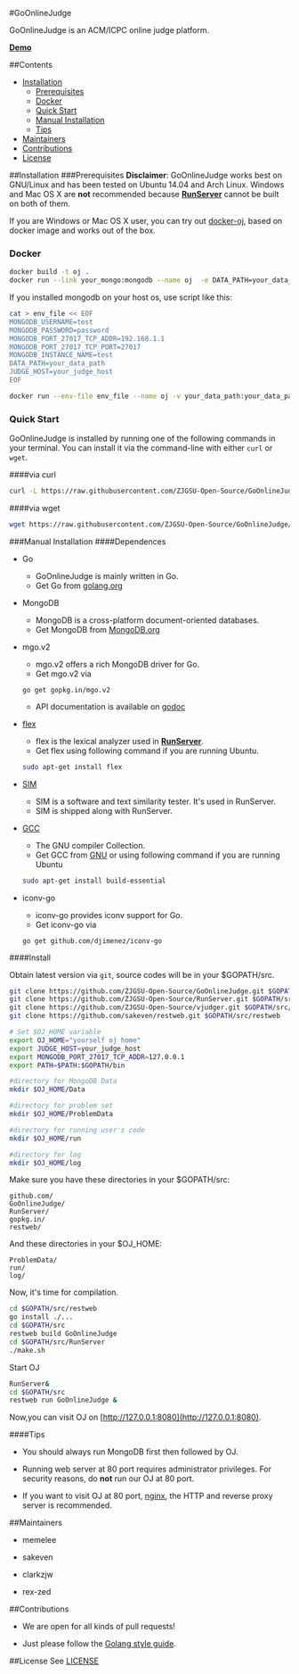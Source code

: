 #GoOnlineJudge

GoOnlineJudge is an ACM/ICPC online judge platform.

[**Demo**](http://acm.zjgsu.edu.cn)

##Contents
+ [Installation](https://github.com/ZJGSU-Open-Source/GoOnlineJudge#installation)
	+ [Prerequisites](https://github.com/ZJGSU-Open-Source/GoOnlineJudge#prerequisites)
	+ [Docker](https://github.com/ZJGSU-Open-Source/GoOnlineJudge#docker)
	+ [Quick Start](https://github.com/ZJGSU-Open-Source/GoOnlineJudge#quick-start)
	+ [Manual Installation](https://github.com/ZJGSU-Open-Source/GoOnlineJudge#manual-installation)
	+ [Tips](https://github.com/ZJGSU-Open-Source/GoOnlineJudge#tips)
+ [Maintainers](https://github.com/ZJGSU-Open-Source/GoOnlineJudge#maintainers)
+ [Contributions](https://github.com/ZJGSU-Open-Source/GoOnlineJudge#contributions)
+ [License](https://github.com/ZJGSU-Open-Source/GoOnlineJudge#license)

##Installation
###Prerequisites
**Disclaimer**:
GoOnlineJudge works best on GNU/Linux and has been tested on Ubuntu 14.04 and Arch Linux. Windows and Mac OS X are **not** recommended because [**RunServer**](https://github.com/ZJGSU-Open-Source/RunServer) cannot be built on both of them. 

If you are Windows or Mac OS X user, you can try out [docker-oj](https://github.com/ZJGSU-Open-Source/docker-oj), based on docker image and works out of the box.

### Docker

```bash
docker build -t oj .
docker run --link your_mongo:mongodb --name oj  -e DATA_PATH=your_data_path -e JUDGE_HOST=your_judge_host -v your_data_path:your_data_path -d -p 80:8080 oj
```

If you installed mongodb on your host os, use script like this:
```bash
cat > env_file << EOF
MONGODB_USERNAME=test
MONGODB_PASSWORD=password
MONGODB_PORT_27017_TCP_ADDR=192.168.1.1
MONGODB_PORT_27017_TCP_PORT=27017
MONGODB_INSTANCE_NAME=test
DATA_PATH=your_data_path
JUDGE_HOST=your_judge_host
EOF

docker run --env-file env_file --name oj -v your_data_path:your_data_path -d -p 80:8080 oj
```

### Quick Start
GoOnlineJudge is installed by running one of the following commands in your terminal. You can install it via the command-line with either `curl` or `wget`.

####via curl
```bash
curl -L https://raw.githubusercontent.com/ZJGSU-Open-Source/GoOnlineJudge/master/install.sh | sh
```

####via wget
```bash
wget https://raw.githubusercontent.com/ZJGSU-Open-Source/GoOnlineJudge/master/install.sh | sh
```

###Manual Installation
####Dependences
+ Go
  + GoOnlineJudge is mainly written in Go. 
  + Get Go from [golang.org](http://golang.org)

+ MongoDB
  + MongoDB is a cross-platform document-oriented databases.
  + Get MongoDB from [MongoDB.org](https://www.mongodb.org/)

+ mgo.v2
  + mgo.v2 offers a rich MongoDB driver for Go.
  + Get mgo.v2 via
  ```
  go get gopkg.in/mgo.v2
  ```
  + API documentation is available on [godoc](http://godoc.org/gopkg.in/mgo.v2)

+ [flex](http://flex.sourceforge.net/)
  + flex is the lexical analyzer used in [**RunServer**](https://github.com/ZJGSU-Open-Source/RunServer).
  + Get flex using following command if you are running Ubuntu.
  ```bash
  sudo apt-get install flex
  ```

+ [SIM](http://www.dickgrune.com/Programs/similarity_tester/)
  + SIM is a software and text similarity tester. It's used in RunServer.
  + SIM is shipped along with RunServer.

+ [GCC](https://gcc.gnu.org/)
  + The GNU compiler Collection.
  + Get GCC from [GNU](https://gcc.gnu.org) or using following command if you are running Ubuntu
  ```bash
  sudo apt-get install build-essential
  ``` 

+ iconv-go
  + iconv-go provides iconv support for Go.
  + Get iconv-go via
  ```
  go get github.com/djimenez/iconv-go
  ```

####Install

Obtain latest version via `git`, source codes will be in your $GOPATH/src. 
```bash
git clone https://github.com/ZJGSU-Open-Source/GoOnlineJudge.git $GOPATH/src/GoOnlineJudge
git clone https://github.com/ZJGSU-Open-Source/RunServer.git $GOPATH/src/RunServer
git clone https://github.com/ZJGSU-Open-Source/vjudger.git $GOPATH/src/vjudger
git clone https://github.com/sakeven/restweb.git $GOPATH/src/restweb
```

```bash
# Set $OJ_HOME variable
export OJ_HOME="yourself oj home"
export JUDGE_HOST=your_judge_host
export MONGODB_PORT_27017_TCP_ADDR=127.0.0.1
export PATH=$PATH:$GOPATH/bin

#directory for MongoDB Data
mkdir $OJ_HOME/Data

#directory for problem set
mkdir $OJ_HOME/ProblemData

#directory for running user's code
mkdir $OJ_HOME/run

#directory for log
mkdir $OJ_HOME/log
```

Make sure you have these directories in your $GOPATH/src:

```
github.com/  
GoOnlineJudge/  
RunServer/  
gopkg.in/  
restweb/  
```

And these directories in your $OJ_HOME:

```
ProblemData/  
run/  
log/  
```

Now, it's time for compilation.
```bash
cd $GOPATH/src/restweb
go install ./...
cd $GOPATH/src
restweb build GoOnlineJudge
cd $GOPATH/src/RunServer
./make.sh
```

Start OJ
```bash
RunServer&
cd $GOPATH/src
restweb run GoOnlineJudge &
```
Now,you can visit OJ on [http://127.0.0.1:8080](http://127.0.0.1:8080).

####Tips

+ You should always run MongoDB first then followed by OJ.

+ Running web server at 80 port requires administrator privileges. For security reasons, do **not** run our OJ at 80 port.

+ If you want to visit OJ at 80 port, [nginx](http://nginx.org), the HTTP and reverse proxy server is recommended.

##Maintainers
+ memelee

+ sakeven

+ clarkzjw

+ rex-zed

##Contributions
+ We are open for all kinds of pull requests!

+ Just please follow the [Golang style guide](./docs/Golang_Style_Guide.md).

##License
See [LICENSE](LICENSE)
